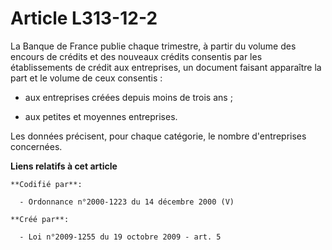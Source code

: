 # Article L313-12-2

La Banque de France publie chaque trimestre, à partir du volume des encours de crédits et des nouveaux crédits consentis par
les établissements de crédit aux entreprises, un document faisant apparaître la part et le volume de ceux consentis : 

- aux entreprises créées depuis moins de trois ans ; 

- aux petites et moyennes entreprises. 

Les données précisent, pour chaque catégorie, le nombre d'entreprises concernées.

**Liens relatifs à cet article**

	**Codifié par**:

	  - Ordonnance n°2000-1223 du 14 décembre 2000 (V)

	**Créé par**:

	  - Loi n°2009-1255 du 19 octobre 2009 - art. 5
